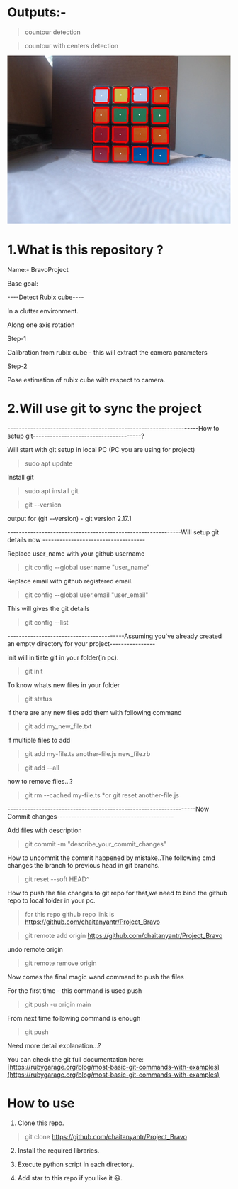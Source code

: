
# Outputs:- 

> countour detection

<!-- ![Rubix Cube ](rubix.png) -->

> countour with centers detection

![Rubix Cube ](countour_area/rubix_center.jpg)


# 1.What is this repository ?

Name:- BravoProject 

Base goal:

----Detect Rubix cube----

In a clutter environment.

Along one axis rotation 

Step-1

Calibration from rubix cube - this will extract the camera parameters

Step-2

Pose estimation of rubix cube with respect to camera.

# 2.Will use git to sync the project

-------------------------------------------------------------------How to setup git--------------------------------------?

Will start with git setup in local PC (PC you are using for project)

> sudo apt update

Install git

> sudo apt install git

> git --version

output for (git --version) - git version 2.17.1

-------------------------------------------------------------Will setup git details now ------------------------------------

Replace user_name with your github username

> git config --global user.name "user_name"

Replace email with github registered email.

> git config --global user.email "user_email"

This will gives the git details

> git config --list

-----------------------------------------Assuming you've already created an empty directory for your project----------------

init will initiate git in your folder(in pc).

> git init

To know whats new files in your folder

> git status

if there are any new files add them with following command

> git add my_new_file.txt

if multiple files to add

> git add my-file.ts another-file.js new_file.rb

> git add --all

how to remove files...?

> git rm --cached my-file.ts
*or
> git reset another-file.js

------------------------------------------------------------------Now Commit changes-----------------------------------------

Add files with description

> git commit -m "describe_your_commit_changes"

How to uncommit the commit happened by mistake..The following cmd changes the branch to previous head in git branchs.

> git reset --soft HEAD^

How to push the file changes to git repo for that,we need to bind the github repo to local folder in your pc.

> for this repo github repo link is https://github.com/chaitanyantr/Project_Bravo

> git remote add origin https://github.com/chaitanyantr/Project_Bravo

undo remote origin
> git remote remove origin

Now comes the final magic wand command to push the files

For the first time - this command is used push 

> git push -u origin main

From next time following command is enough

> git push


Need more detail explanation...?

You can check the git full documentation here: [https://rubygarage.org/blog/most-basic-git-commands-with-examples](https://rubygarage.org/blog/most-basic-git-commands-with-examples)

# How to use 

1. Clone this repo.

> git clone https://github.com/chaitanyantr/Project_Bravo

2. Install the required libraries.

3. Execute python script in each directory.

4. Add star to this repo if you like it :smiley:. 
